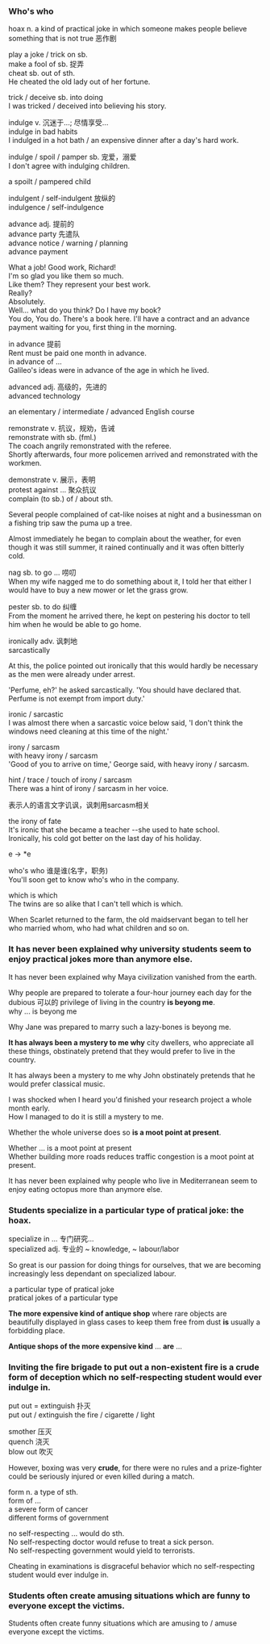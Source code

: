 ### Who's who  
hoax n. a kind of practical joke in which someone makes people believe something that is not true  恶作剧  
  
play a joke / trick on sb.  
make a fool of sb. 捉弄  
cheat sb. out of sth.  
He cheated the old lady out of her fortune.  
  
trick / deceive sb. into doing  
I was tricked / deceived into believing his story.  
  
indulge v. 沉迷于...; 尽情享受...  
indulge in bad habits  
I indulged in a hot bath / an expensive dinner after a day's hard work.  
  
indulge / spoil / pamper sb. 宠爱，溺爱  
I don't agree with indulging children.  
  
a spoilt / pampered child  
  
indulgent / self-indulgent 放纵的  
indulgence / self-indulgence  
  
advance adj. 提前的  
advance party 先遣队  
advance notice / warning / planning  
advance payment  
  
What a job! Good work, Richard!  
I'm so glad you like them so much.  
Like them? They represent your best work.  
Really?  
Absolutely.  
Well... what do you think? Do I have my book?  
You do, You do. There's a book here. I'll have a contract and an advance payment waiting for you, first thing in the morning.  
  
in advance 提前  
Rent must be paid one month in advance.  
in advance of ...  
Galileo's ideas were in advance of the age in which he lived.  
  
advanced adj. 高级的，先进的  
advanced technology  
  
an elementary / intermediate / advanced English course  
  
remonstrate v. 抗议，规劝，告诫  
remonstrate with sb. (fml.)  
The coach angrily remonstrated with the referee.  
Shortly afterwards, four more policemen arrived and remonstrated with the workmen.  
  
demonstrate v. 展示，表明  
protest against ... 聚众抗议  
complain (to sb.) of / about sth.  
  
Several people complained of cat-like noises at night and a businessman on a fishing trip saw the puma up a tree.  
  
Almost immediately he began to complain about the weather, for even though it was still summer, it rained continually and it was often bitterly cold.  
  
nag sb. to go ... 唠叨  
When my wife nagged me to do something about it, I told her that either I would have to buy a new mower or let the grass grow.  
  
pester sb. to do 纠缠  
From the moment he arrived there, he kept on pestering his doctor to tell him when he would be able to go home.  
  
ironically adv. 讽刺地  
sarcastically  

At this, the police pointed out ironically that this would hardly be necessary as the men were already under arrest.  
  
'Perfume, eh?' he asked sarcastically. 'You should have declared that. Perfume is not exempt from import duty.'  
  
ironic / sarcastic  
I was almost there when a sarcastic voice below said, 'I don't think the windows need cleaning at this time of the night.'  
  
irony / sarcasm  
with heavy irony / sarcasm  
'Good of you to arrive on time,' George said, with heavy irony / sarcasm.  
  
hint / trace / touch of irony / sarcasm  
There was a hint of irony / sarcasm in her voice.  
  
表示人的语言文字讥讽，讽刺用sarcasm相关  
  
the irony of fate  
It's ironic that she became a teacher --she used to hate school.  
Ironically, his cold got better on the last day of his holiday.  
  
e -> *e  
  
who's who 谁是谁(名字，职务)  
You'll soon get to know who's who in the company.  
  
which is which  
The twins are so alike that I can't tell which is which.  
  
When Scarlet returned to the farm, the old maidservant began to tell her who married whom, who had what children and so on.  
  
### It has never been explained why university students seem to enjoy practical jokes more than anymore else.  
  
It has never been explained why Maya civilization vanished from the earth.  
  
Why people are prepared to tolerate a four-hour journey each day for the dubious 可以的 privilege of living in the country **is beyong me**.  
why ... is beyong me  
  
Why Jane was prepared to marry such a lazy-bones is beyong me.  
  
**It has always been a mystery to me why** city dwellers, who appreciate all these things, obstinately pretend that they would prefer to live in the country.  
  
It has always been a mystery to me why John obstinately pretends that he would prefer classical music.  
  
I was shocked when I heard you'd finished your research project a whole month early.  
How I managed to do it is still a mystery to me.  
  
Whether the whole universe does so **is a moot point at present**.  
  
Whether ... is a moot point at present  
Whether building more roads reduces traffic congestion is a moot point at present.  
  
It has never been explained why people who live in Mediterranean seem to enjoy eating octopus more than anymore else.  
  
### Students specialize in a particular type of pratical joke: the hoax.  
specialize in ... 专门研究...  
specialized adj. 专业的  ~ knowledge, ~ labour/labor  
  
So great is our passion for doing things for ourselves, that we are becoming increasingly less dependant on specialized labour.  
  
a particular type of pratical joke  
pratical jokes of a particular type  
  
**The more expensive kind of antique shop** where rare objects are beautifully displayed in glass cases to keep them free from dust **is** usually a forbidding place.  
  
**Antique shops of the more expensive kind** ... **are** ...  
  
### Inviting the fire brigade to put out a non-existent fire is a crude form of deception which no self-respecting student would ever indulge in.  
  
put out = extinguish 扑灭  
put out / extinguish the fire / cigarette / light  
  
smother 压灭  
quench  浇灭  
blow out 吹灭  

However, boxing was very **crude**, for there were no rules and a prize-fighter could be seriously injured or even killed during a match.  
  
form n. a type of sth.  
form of ...  
a severe form of cancer  
different forms of government  
  
no self-respecting ... would do sth.  
No self-respecting doctor would refuse to treat a sick person.  
No self-respecting government would yield to terrorists.  

Cheating in examinations is disgraceful behavior which no self-respecting student would ever indulge in.  
  
### Students often create amusing situations which are funny to everyone except the victims.  
  
Students often create funny situations which are amusing to / amuse everyone except the victims.  